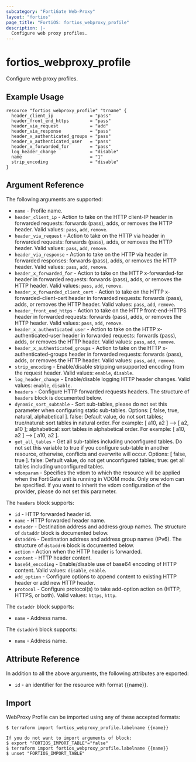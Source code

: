 ```yaml
---
subcategory: "FortiGate Web-Proxy"
layout: "fortios"
page_title: "FortiOS: fortios_webproxy_profile"
description: |-
  Configure web proxy profiles.
---
```


# fortios_webproxy_profile
Configure web proxy profiles.

## Example Usage

```hcl
resource "fortios_webproxy_profile" "trname" {
  header_client_ip              = "pass"
  header_front_end_https        = "pass"
  header_via_request            = "add"
  header_via_response           = "pass"
  header_x_authenticated_groups = "pass"
  header_x_authenticated_user   = "pass"
  header_x_forwarded_for        = "pass"
  log_header_change             = "disable"
  name                          = "1"
  strip_encoding                = "disable"
}
```

## Argument Reference

The following arguments are supported:

* `name` - Profile name.
* `header_client_ip` - Action to take on the HTTP client-IP header in forwarded requests: forwards (pass), adds, or removes the HTTP header. Valid values: `pass`, `add`, `remove`.
* `header_via_request` - Action to take on the HTTP via header in forwarded requests: forwards (pass), adds, or removes the HTTP header. Valid values: `pass`, `add`, `remove`.
* `header_via_response` - Action to take on the HTTP via header in forwarded responses: forwards (pass), adds, or removes the HTTP header. Valid values: `pass`, `add`, `remove`.
* `header_x_forwarded_for` - Action to take on the HTTP x-forwarded-for header in forwarded requests: forwards (pass), adds, or removes the HTTP header. Valid values: `pass`, `add`, `remove`.
* `header_x_forwarded_client_cert` - Action to take on the HTTP x-forwarded-client-cert header in forwarded requests: forwards (pass), adds, or removes the HTTP header. Valid values: `pass`, `add`, `remove`.
* `header_front_end_https` - Action to take on the HTTP front-end-HTTPS header in forwarded requests: forwards (pass), adds, or removes the HTTP header. Valid values: `pass`, `add`, `remove`.
* `header_x_authenticated_user` - Action to take on the HTTP x-authenticated-user header in forwarded requests: forwards (pass), adds, or removes the HTTP header. Valid values: `pass`, `add`, `remove`.
* `header_x_authenticated_groups` - Action to take on the HTTP x-authenticated-groups header in forwarded requests: forwards (pass), adds, or removes the HTTP header. Valid values: `pass`, `add`, `remove`.
* `strip_encoding` - Enable/disable stripping unsupported encoding from the request header. Valid values: `enable`, `disable`.
* `log_header_change` - Enable/disable logging HTTP header changes. Valid values: `enable`, `disable`.
* `headers` - Configure HTTP forwarded requests headers. The structure of `headers` block is documented below.
* `dynamic_sort_subtable` - Sort sub-tables, please do not set this parameter when configuring static sub-tables. Options: [ false, true, natural, alphabetical ]. false: Default value, do not sort tables; true/natural: sort tables in natural order. For example: [ a10, a2 ] --> [ a2, a10 ]; alphabetical: sort tables in alphabetical order. For example: [ a10, a2 ] --> [ a10, a2 ].
* `get_all_tables` - Get all sub-tables including unconfigured tables. Do not set this variable to true if you configure sub-table in another resource, otherwise, conflicts and overwrite will occur. Options: [ false, true ]. false: Default value, do not get unconfigured tables; true: get all tables including unconfigured tables. 
* `vdomparam` - Specifies the vdom to which the resource will be applied when the FortiGate unit is running in VDOM mode. Only one vdom can be specified. If you want to inherit the vdom configuration of the provider, please do not set this parameter.

The `headers` block supports:

* `id` - HTTP forwarded header id.
* `name` - HTTP forwarded header name.
* `dstaddr` - Destination address and address group names. The structure of `dstaddr` block is documented below.
* `dstaddr6` - Destination address and address group names (IPv6). The structure of `dstaddr6` block is documented below.
* `action` - Action when the HTTP header is forwarded.
* `content` - HTTP header content.
* `base64_encoding` - Enable/disable use of base64 encoding of HTTP content. Valid values: `disable`, `enable`.
* `add_option` - Configure options to append content to existing HTTP header or add new HTTP header.
* `protocol` - Configure protocol(s) to take add-option action on (HTTP, HTTPS, or both). Valid values: `https`, `http`.

The `dstaddr` block supports:

* `name` - Address name.

The `dstaddr6` block supports:

* `name` - Address name.


## Attribute Reference

In addition to all the above arguments, the following attributes are exported:
* `id` - an identifier for the resource with format {{name}}.

## Import

WebProxy Profile can be imported using any of these accepted formats:
```
$ terraform import fortios_webproxy_profile.labelname {{name}}

If you do not want to import arguments of block:
$ export "FORTIOS_IMPORT_TABLE"="false"
$ terraform import fortios_webproxy_profile.labelname {{name}}
$ unset "FORTIOS_IMPORT_TABLE"
```
